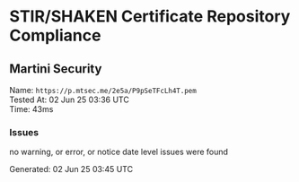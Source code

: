 # STIR/SHAKEN Certificate Repository Compliance

## Martini Security

Name: `https://p.mtsec.me/2e5a/P9pSeTFcLh4T.pem`\
Tested At: 02 Jun 25 03:36 UTC\
Time: 43ms

### Issues

no warning, or error, or notice date level issues were found

Generated: 02 Jun 25 03:45 UTC